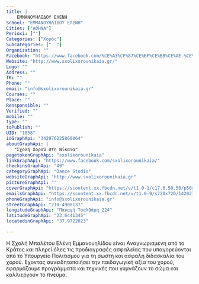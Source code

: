 ```yaml
---
title: |
    ΕΜΜΑΝΟΥΗΛΙΔΟΥ ΕΛΕΝΗ
School: "ΕΜΜΑΝΟΥΗΛΙΔΟΥ ΕΛΕΝΗ"
Cities: ["ΑΘΗΝΑ"]
Perioxi: [""]
Categories: ["Χορός"]
Subcategories: ["  "]
Organization: ""
Facebook: "https://www.facebook.com/%CE%A3%CF%87%CE%BF%CE%BB%CE%AE-%CE%A7%CE%BF%CF%81%CE%BF%CF%8D%CE%91%CE%BD%CE%B1%CF%83%CF%84%CE%B1%CF%83%CE%B9%CE%B1-%CE%94%CE%B5%CE%BB%CE%B7%CE%B3%CE%B9%CE%B1%CE%BD%CE%BD%CE%B7Dance-schoolAnastasia-Deligianni-480481532116370/"
Website: "http://www.sxolixorounikaia.gr/"
Logo: ""
Address: ""
TK: ""
Phone: ""
email: "info@sxolixorounikaia.gr"
Courses: ""
Place: ""
Rensponsible: ""
Verified: ""
mobile: ""
type: ""
toPublish: ""
UID: "1858"
idGraphApi: "342976225860064"
aboutGraphApi: | 
   "Σχολή Χορού στη Νίκαια"
pagetokenGraphApi: "sxolixorounikaia"
linkGraphApi: "https://www.facebook.com/sxolixorounikaia/"
checkinsGraphApi: "49"
categoryGraphApi: "Dance Studio"
websiteGraphApi: "http://www.sxolixorounikaia.gr"
pictureGraphApi: ""
coverGraphApi: "https://scontent.xx.fbcdn.net/v/t1.0-1/c17.0.50.50/p50x50/14563571_657345574423126_7867611809455517798_n.jpg?oh=f23865fc1b6a2d988fd3346904aa1d4d&amp;oe=5B468BE2"
emailsGraphApi: "https://scontent.xx.fbcdn.net/v/t1.0-9/s720x720/14202710_644310512393299_3204259906162473355_n.jpg?oh=5992ad6c3f9ae3ad127ff6f3613e9305&amp;oe=5B0409BE"
phoneGraphApi: "info@sxolixorounikaia.gr"
streetGraphApi: "210-4908137"
longitudeGraphApi: "Παναγή Τσαλδάρη 224"
latitudeGraphApi: "23.6441345"
locatedinGraphApi: "37.9722023"

---
```


Η Σχολή Μπαλέτου Ελένη Εμμανουηλίδου είναι Aναγνωρισμένη από το Κράτος και πληρεί όλες τις προδιαγραφές ασφαλείας που υπαγορεύονται από το Υπουργείο Πολιτισμού για τη σωστή και ασφαλή διδασκαλία του χορού. Eχοντας συνειδητοποιήσει την παιδαγωγική αξία του χορού, εφαρµόζουµε προγράµµατα και τεχνικές που γυµνάζουν το σώµα και καλλιεργούν το πνεύµα.

